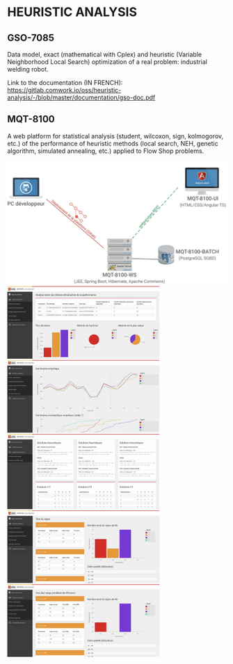 # HEURISTIC ANALYSIS

## GSO-7085
Data model, exact (mathematical with Cplex) and heuristic (Variable Neighborhood Local Search) optimization of a real problem: industrial welding robot.

Link to the documentation (IN FRENCH): https://gitlab.comwork.io/oss/heuristic-analysis/-/blob/master/documentation/gso-doc.pdf

## MQT-8100
A web platform for statistical analysis (student, wilcoxon, sign, kolmogorov, etc.) of the performance of heuristic methods (local search, NEH, genetic algorithm, simulated annealing, etc.) applied to Flow Shop problems.

<img src="/documentation/1.png">

<img src="/documentation/2.png" width="350">
<img src="/documentation/3.png" width="350">
<img src="/documentation/4.png" width="350">
<img src="/documentation/5.png" width="350">
<img src="/documentation/6.png" width="350">
